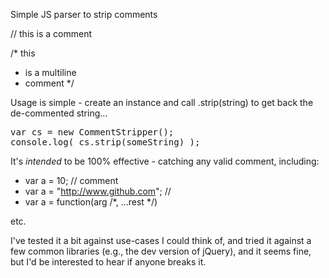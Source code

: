 Simple JS parser to strip comments

// this is a comment

/* this
 * is a multiline
 * comment
*/

Usage is simple - create an instance and call .strip(string) to get back the de-commented string...

<pre>var cs = new CommentStripper();
console.log( cs.strip(someString) );</pre>

It's *intended* to be 100% effective - catching any valid comment, including:

- var a = 10; // comment
- var a = "http://www.github.com"; //
- var a = function(arg /*, ...rest */)

etc.

I've tested it a bit against use-cases I could think of, and tried it against a few common libraries (e.g., the dev version of jQuery), and it seems fine, but I'd be interested to hear if anyone breaks it.
